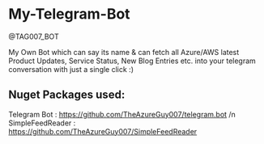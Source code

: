 # My-Telegram-Bot

@TAG007_BOT

My Own Bot which can say its name &amp; can fetch all Azure/AWS latest Product Updates, Service Status, New Blog Entries etc. into your telegram conversation with just a single click :)

Nuget Packages used:
--------------------
Telegram Bot : https://github.com/TheAzureGuy007/telegram.bot /n
SimpleFeedReader : https://github.com/TheAzureGuy007/SimpleFeedReader
